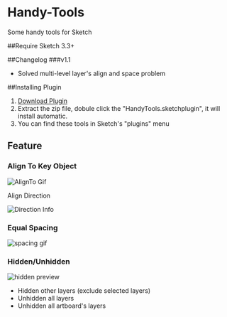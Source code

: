 # Handy-Tools
Some handy tools for Sketch

##Require
Sketch 3.3+

##Changelog
###v1.1
* Solved multi-level layer's align and space problem 

##Installing Plugin

1. [Download Plugin](https://github.com/webpatch/Handy-Tools/releases/download/v1.1/HandyTools.sketchplugin.zip)
2. Extract the zip file, dobule click the "HandyTools.sketchplugin", it will install automatic.
3. You can find these tools in Sketch's "plugins" menu

## Feature
### Align To Key Object
![AlignTo Gif](https://github.com/webpatch/Handy-Tools/raw/master/Screenshot/AlignTo.gif)

Align Direction  

![Direction Info](https://github.com/webpatch/Handy-Tools/raw/master/Screenshot/dir_info.png)

### Equal Spacing
![spacing gif](https://raw.githubusercontent.com/webpatch/Handy-Tools/master/Screenshot/spacing.gif)

### Hidden/Unhidden

![hidden preview](https://raw.githubusercontent.com/webpatch/Handy-Tools/master/Screenshot/hidden.png)

* Hidden other layers (exclude selected layers)
* Unhidden all layers
* Unhidden all artboard's layers
